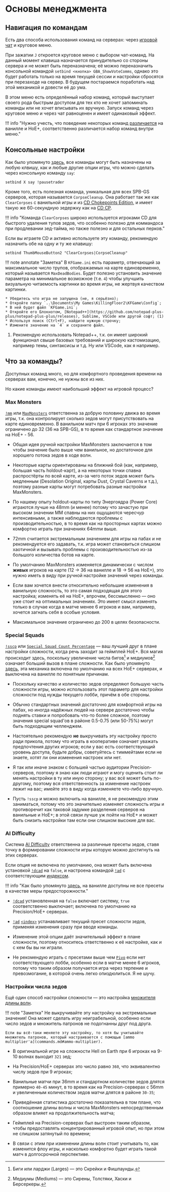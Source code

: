 # Основы менеджмента

## Навигация по командам

Есть два способа использования команд на серверах: через [игровой чат](commands.md) и круговое меню.

При зажатии `J` откроется круговое меню с выбором чат-команд. На данный момент клавиша назначается принудительно со стороны сервера и не может быть переназначена; её можно переназначить консольной командой `setbind <кнопка> GBA_ShowVoteComms`, однако это будет работать только на время текущей сессии и настройки сбросятся при перезаходе на сервер. В будущем постараемся поработать над этой механикой и довести её до ума.

В этом меню есть определённый набор команд, который выступает своего рода быстрым доступом для тех кто не хочет запоминать команды или не хочет вписывать их вручную. Запуск команд через круговое меню и через чат равноценен и имеет одинаковый эффект.

!!! info "Нужно учесть, что поведение некоторых команд [различается](authoritylevels.md#authority-levels) на ванилле и HoE+, соответственно различается набор команд внутри меню."

## Консольные настройки

Как было упомянуто [здесь](commands.md), все команды могут быть назначены на любую клвишу, как и любые другие опции игры, что можно сделать через консольную команду `say`:

`setbind X say !pausetrader`

Кроме того, есть полезная команда, уникальная для всех SPB-GS серверов, которая называется `CorpseCleanup`. Она работает так же как `ClearCorpses` с ванильной игры и из [CD Chokepoints Edition](https://steamcommunity.com/sharedfiles/filedetails/?id=2052571175), и имеет такую же 60-секундную зедержку как на [CD CP](https://steamcommunity.com/sharedfiles/filedetails/?id=2052571175).

!!! info "Команда `ClearCorpses` широко используется игроками CD для быстрого удаления тупов зедов, что особенно полезно для коммандоса при продлевании зед-тайма, но также полезно и для остальных перков."

Если вы играете CD и активно используете эту команду, рекомендую назначить обе на одну и ту же клавишу:

`setbind ThumbMouseButton2 "ClearCorpses|CorpseCleanup"`

!!! note annotate "Заметка"
    В `KFGame.ini` есть параметр, отвечающий за максимальное число трупов, отображаемых на карте единовременно, который называется `MaxDeadBodies`. Будет полезно установить значение параметра на минимальное возможное (т.е. `4`) чтобы улучшить визуальную читаемость картинки во время игры, не жертвуя качеством картинки.
	
	* Убедитесь что игра не запущена (не, я серьёзно);
	* Откройте папку `..\Documents\My Games\KillingFloor2\KFGame\Config`;
	* В ней будет файл `KFGame.ini`;
	* Откройте его Блокнотом, [Notepad++](https://github.com/notepad-plus-plus/notepad-plus-plus/releases), Sublime, VSCode или другой софт; (1)
	* Используя поиск (Ctrl+F), найдите нужную строчку;
	* Измените значение на `4` и сохраните файл.
1.  Рекомендую использовать Notepad++, т.к. он имеет широкий функционал свыше базовых требований и широкую кастомизацию, например темы, синтаксисы и т.д. Ну или VSCode, как я например.

## Что за команды?

Доступных команд много, но для комфортного проведения времени на серверах вам, конечно, не нужны все из них.

Но какие команды имеют наибольший эффект на игровой процесс?

### Max Monsters

[`!mm`](commands.md#max-monsters) или [`MaxMonsters`](commands.md#max-monsters) ответственна за добрую половину движа во время игры, т.к. она контролирует сколько зедов могут присутствовать на карте единовременно.
В ванильном матч при 6 игроках это значение ограничено до 32 (36 на SPB-GS), в то время как стандартное значение на HoE+ - 56.

* Общая идея ручной настройки MaxMonsters заключается в том чтобы значение было выше чем ванильное, но достаточное для хорошего потока зедов в ходе волн. 
  
* Некоторые карты ориентированы на ближний бой (как, например, большая часть holdout-карт), а на некоторых точки спавна распростёрты по всей карте, из-за чего поток зедов может быть медленным (Desolation Original, карты Dust, Crystal Caverns и т.д.), поэтому разные карты могут потребовать разные настройки MaxMonsters.

* По нашему опыту holdout-карты по типу Энергоядра (Power Core) играются лучше на 48mm (и менее) потому что зачастую при высоком значении MM спавны на них ощущаются чересчур интенсивными, а также наблюдаются проблемы с производительностью, в то время как на просторных картах можно комфортно играть при значениях 64mmи выше.

* 72mm считается экстремальным значением для игры на пабах и не рекомендуется его задавать, т.к. игра может становиться слишком хаотичной и вызывать проблемы с производительностью из-за большого количества ботов на карте.

* По умолчанию MaxMonsters изменяется динамически с числом __живых__ игроков на карте (12 -> 36 на ванилле и 18 -> 56 на HoE+), это нужно иметь в виду при ручной настройке значений через команды.

* Если вам хочется внести относительно небольшие изменения в ванильную сложность, то это самая подходящая для этого настройка; изменять её на HoE+, впрочем, бессмысленно — оно уже стоит на оптимальных значениях. Это имеет смысл изменять только в случае когда в матче менее 6 игроков и вам, например, хочется загнать себя в особые условия.

* Максимальное значение ограничено до 200 в целях безопасности.

### Special Squads

[`!sscp`](commands.md#special-squad-count-pct) или [`Special Squad Count Percentage`](commands.md#special-squad-count-pct) — ваш лучший друг в плане настройки сложности, когда речь заходит за геймплей HoE+.
Вся магия происходит здесь, поскольку увеличение числа бигов[^2] и медиумов[^1] означает больший вызов в плане сложности. Как было упомянуто [здесь](customspawns.md), эта механика включена по умолчанию на всех HoE+ серверах, и выключена на ванилле по понятным причинам.

* Поскольку качество и количество зедов определяют большую часть сложности игры, можно использовать этот параметр для настройки сложности под нужды текущего лобби, причём в обе стороны.

* Обычно стандартных значений достаточно для комфортной игры на пабах, но иногда надёжных людей на сервере достаточно чтобы поднять ставки и попробовать что-то более сложное, поэтому значения special squad'ов в районе 0.5-0.75 (или 50-75%) могут быть подходящим челленджем.

* Настоятельно рекомендую __не__ выкручивать эту настройку просто ради прикола, потому что играть в кооперативе означает уважать предпочтения других игроков; если у вас есть соответствующий уровень доступа, будьте добры, советуйтесь с тиммейтами если не знаете, хотят ли они изменения настроек или нет. 

* Я так или иначе знаком с большей частью аудитории Precision-серверов, поэтому я знаю как люди играют и могу оценить стоит ли менять настройки в ту или иную сторону; у вас всё может быть по-другому, поэтому вся ответственность за изменение настроек лежит на вас; имейте это в виду когда изменяете что-либо вручную.

* Пусть `!sscp` и можно включить на ванилле, я не рекомендую этим заниматься, потому что это значительно изменяет сложность игры и противоречит как таковой задумке разделения серверов на ванильные и HoE+; в этой связи лучше уж пойти на HoE+ и может быть снизить настройки там если они слишком высокие для вас.

### AI Difficulty

Система [AI Difficulty](aidifficulty.md) ответственна за различные пресеты зедов, ставя точку в формировании сложности игры которую можно достигнуть на этих серверах.

Если опция не включена по умолчанию, она может быть включена установкой [`!dcad`](commands.md#disable-custom-ai-difficulty) на `false`, и настроена командой [`!ad`](commands.md#ai-difficulty) с соответствующим [индексом](aidifficulty.md#available-presets).

!!! info "Как было упомянуто [здесь](aidifficulty.md#available-presets), на ванилле доступны не все пресеты в качестве меры предосторожности."

* [`!dcad`](commands.md#disable-custom-ai-difficulty) установленная на `false` включает систему, `true` соответственно выключает; включена по умолчанию на Precision/HoE+ серверах.

* [`!ad`](commands.md#ai-difficulty) [`<index>`](aidifficulty.md#available-presets) устанавливает текущий пресет сложности зедов, применяя изменения сразу при вводе команды.

* Изменение этой опции даёт значительный эффект в плане сложности, поэтому относитесь ответственно к её настройке, как и с кем бы вы ни играли.

* Не рекомендую играть с пресетами выше чем [`Pivo`](aidifficulty.md#ai-difficulty-presets) если нет соответствующего лобби, особенно если в матче менее 6 игроков, потому что таким образом получается игра через терпение и превозмогание, в которой очень легко опиздюлиться. Я не шучу.

### Настройки числа зедов

Ещё один способ настройки сложности — это настройка [множителя длины волн](commands.md#wave-size-multiplier).

!!! note "Заметка"
	Не выкручивайте эту настройку на экстремальные значения! Она может сделать игру неиграбельной, особенно если число зедов и множитель патронов не подогнанны друг под друга.

	Если вы всё-таки меняете эту настройку, то хотя бы учитывайте множитель патронов, который настраивается с помощью [ammo multiplier'а](commands.md#ammo-multiplier).

* В оригинальной игре на сложности Hell on Earth при 6 игроках на 9-10 волнах выходит `321` зед;

* На Precision/HoE+ серверах это число равно `360`, что эквивалентно числу зедов при 9 игроках;

* Ванильные матчи при 36mm и стандартном количестве зедов длятся примерно `40-45` минут, в то время как на Precision-серверах с 56mm и увеличенным количеством зедов матчи длятся в районе `30-35`;

* Приведённая статистика достаточно показательна в том плане, что соотношение длины волны и числа MaxMonsters непосредственным образом влияет на продолжительность матча;

* Геймплей на Precision-серверах был выстроен таким образом, чтобы предоставлять концентрированный игровой опыт, но при этом не слишком затянутый по времени;

* В связи с этим при изменении длины волн стоит учитывать то, как изменится флоу игры, и насколько комфортно будет играть такой матч в долгосрочной перспективе.

[^1]: Медиумы (Mediums) — это Сирены, Толстяки, Хаски и Берсеркеры.
[^2]: Биги или ларджи (Larges) — это Скрейки и Фишпаунды.
